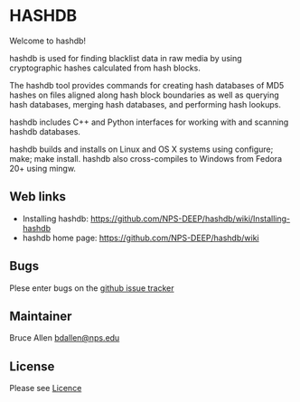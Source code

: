 HASHDB
======
Welcome to hashdb!

hashdb is used for finding blacklist data in raw media
by using cryptographic hashes calculated from hash blocks.

The hashdb tool provides commands for creating hash databases
of MD5 hashes on files aligned along hash block boundaries as well as querying
hash databases, merging hash databases, and performing hash lookups.

hashdb includes C++ and Python interfaces for working with and scanning
hashdb databases.

hashdb builds and installs on Linux and OS X systems using
configure; make; make install.  hashdb also cross-compiles to Windows
from Fedora 20+ using mingw.

Web links
----------
* Installing hashdb: https://github.com/NPS-DEEP/hashdb/wiki/Installing-hashdb
* hashdb home page: https://github.com/NPS-DEEP/hashdb/wiki

Bugs
----
Plese enter bugs on the [github issue tracker](https://github.com/NPS-DEEP/hashdb/issues?state=open)

Maintainer
----------
Bruce Allen <bdallen@nps.edu>

License
-------
Please see [Licence](https://github.com/NPS-DEEP/hashdb/wiki/License)

